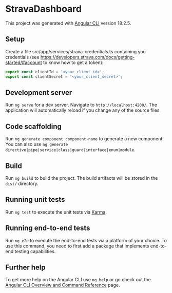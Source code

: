 # StravaDashboard

This project was generated with [Angular CLI](https://github.com/angular/angular-cli) version 18.2.5.

## Setup

Create a file src/app/services/strava-credentials.ts containing you credentials (see https://developers.strava.com/docs/getting-started/#account to know how to get a token):

```typescript
export const clientId = '<your_client_id>';
export const clientSecret = '<your_client_secret>';
```

## Development server

Run `ng serve` for a dev server. Navigate to `http://localhost:4200/`. The application will automatically reload if you change any of the source files.

## Code scaffolding

Run `ng generate component component-name` to generate a new component. You can also use `ng generate directive|pipe|service|class|guard|interface|enum|module`.

## Build

Run `ng build` to build the project. The build artifacts will be stored in the `dist/` directory.

## Running unit tests

Run `ng test` to execute the unit tests via [Karma](https://karma-runner.github.io).

## Running end-to-end tests

Run `ng e2e` to execute the end-to-end tests via a platform of your choice. To use this command, you need to first add a package that implements end-to-end testing capabilities.

## Further help

To get more help on the Angular CLI use `ng help` or go check out the [Angular CLI Overview and Command Reference](https://angular.dev/tools/cli) page.

